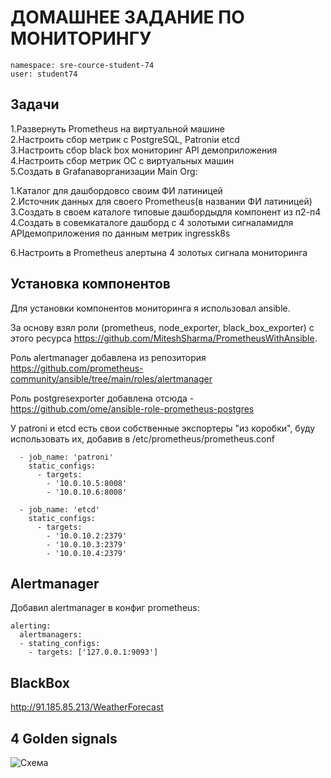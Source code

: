# ДОМАШНЕЕ ЗАДАНИЕ ПО МОНИТОРИНГУ

```
namespace: sre-cource-student-74
user: student74
```
## Задачи

1.Развернуть Prometheus на виртуальной машине  
2.Настроить сбор метрик с PostgreSQL, Patroniи etcd  
3.Настроить сбор black box мониторинг API демоприложения  
4.Настроить сбор метрик ОС с виртуальных машин  
5.Создать в Grafanaворганизации Main Org:  

 1.Каталог для дашбордовсо своим ФИ латиницей  
 2.Источник данных для своего Prometheus(в названии ФИ латиницей)  
 3.Создать в своем каталоге типовые дашбордыдля компонент из п2-п4  
 4.Создать в совемкаталоге дашборд с 4 золотыми сигналамидля APIдемоприложения по данным метрик ingressk8s  

6.Настроить в Prometheus алертына 4 золотых сигнала мониторинга  


## Установка компонентов

Для установки компонентов мониторинга я использовал ansible.

За основу взял роли (prometheus, node_exporter, black_box_exporter) с этого ресурса https://github.com/MiteshSharma/PrometheusWithAnsible. 

Роль alertmanager добавлена из репозитория https://github.com/prometheus-community/ansible/tree/main/roles/alertmanager  

Роль postgresexporter добавлена отсюда - https://github.com/ome/ansible-role-prometheus-postgres

У patroni и etcd есть свои собственные экспортеры "из коробки", буду использовать их, добавив в /etc/prometheus/prometheus.conf 

```
  - job_name: 'patroni'
    static_configs:
      - targets:
        - '10.0.10.5:8008'
        - '10.0.10.6:8008'
		
  - job_name: 'etcd'
    static_configs:
      - targets:
        - '10.0.10.2:2379'
        - '10.0.10.3:2379'
        - '10.0.10.4:2379'
```



## Alertmanager

Добавил alertmanager в конфиг prometheus:

```
alerting:
  alertmanagers:
  - stating_configs:
    - targets: ['127.0.0.1:9093']

```




## BlackBox
http://91.185.85.213/WeatherForecast


## 4 Golden signals





![Схема](.png)

